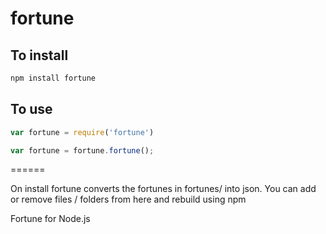 fortune
=======

## To install
```js
npm install fortune
```

## To use
```js
var fortune = require('fortune')

var fortune = fortune.fortune();
```
======

On install fortune converts the fortunes in fortunes/ into json. You can add or remove files / folders from here and rebuild using npm

Fortune for Node.js
